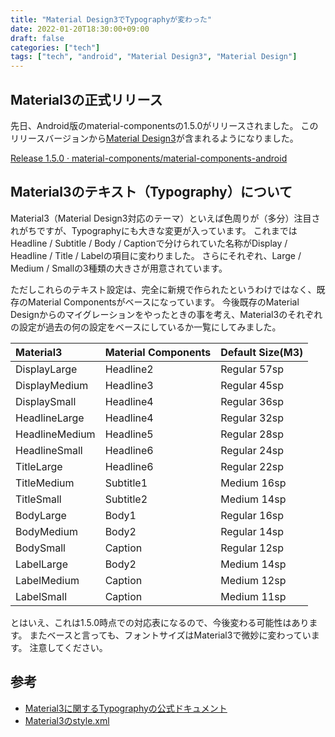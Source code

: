 ```yaml
---
title: "Material Design3でTypographyが変わった"
date: 2022-01-20T18:30:00+09:00
draft: false
categories: ["tech"]
tags: ["tech", "android", "Material Design3", "Material Design"]
---
```


## Material3の正式リリース

先日、Android版のmaterial-componentsの1.5.0がリリースされました。
このリリースバージョンから[Material Design3](https://m3.material.io/)が含まれるようになりました。

[Release 1\.5\.0 · material\-components/material\-components\-android](https://github.com/material-components/material-components-android/releases/tag/1.5.0)

## Material3のテキスト（Typography）について

Material3（Material Design3対応のテーマ）といえば色周りが（多分）注目されがちですが、Typographyにも大きな変更が入っています。
これまではHeadline / Subtitle / Body / Captionで分けられていた名称がDisplay / Headline / Title / Labelの項目に変わりました。
さらにそれぞれ、Large / Medium / Smallの3種類の大きさが用意されています。

ただしこれらのテキスト設定は、完全に新規で作られたというわけではなく、既存のMaterial Componentsがベースになっています。
今後既存のMaterial Designからのマイグレーションをやったときの事を考え、Material3のそれぞれの設定が過去の何の設定をベースにしているか一覧にしてみました。

Material3 | Material Components | Default Size(M3)
:---|:---|:---
DisplayLarge | Headline2 | Regular 57sp
DisplayMedium | Headline3 | Regular 45sp
DisplaySmall | Headline4 | Regular 36sp
HeadlineLarge | Headline4 | Regular 32sp
HeadlineMedium | Headline5 | Regular 28sp
HeadlineSmall | Headline6 | Regular 24sp
TitleLarge | Headline6 | Regular 22sp
TitleMedium | Subtitle1 | Medium 16sp
TitleSmall | Subtitle2 | Medium 14sp
BodyLarge | Body1 | Regular 16sp
BodyMedium | Body2 | Regular 14sp
BodySmall | Caption | Regular 12sp
LabelLarge | Body2 | Medium 14sp
LabelMedium | Caption | Medium 12sp
LabelSmall | Caption | Medium 11sp

とはいえ、これは1.5.0時点での対応表になるので、今後変わる可能性はあります。
またベースと言っても、フォントサイズはMaterial3で微妙に変わっています。
注意してください。

## 参考

* [Material3に関するTypographyの公式ドキュメント](https://github.com/material-components/material-components-android/blob/master/docs/theming/Typography.md)
* [Material3のstyle.xml](https://github.com/material-components/material-components-android/blob/master/lib/java/com/google/android/material/typography/res/values/styles.xml)
